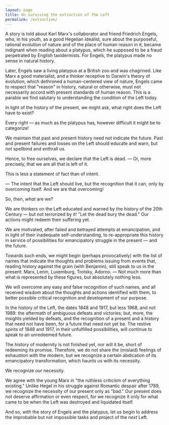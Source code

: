 ```yaml
---
layout: page
title: On surviving the extinction of the Left
permalink: /extinction/
---
```


A story is told about Karl Marx's collaborator and friend Friedrich Engels,
who, in his youth, as a good Hegelian Idealist, sure about the purposeful,
rational evolution of nature and of the place of human reason in it, became
indignant when reading about a platypus, which he supposed to be a fraud
perpetrated by English taxidermists. For Engels, the platypus made no
sense in natural history.

Later, Engels saw a living platypus at a British zoo and was chagrined.
Like Marx a good materialist, and a thinker receptive to Darwin's theory of
evolution, which dethroned a human-centered view of nature, Engels came
to respect that "reason" in history, natural or otherwise, must not
necessarily accord with present standards of human reason.
This is a parable we find salutary to understanding the condition of the Left
today.

In light of the history of the present, we might ask, what right does the Left
have to exist?

Every right — as much as the platypus has, however difficult it might be to
categorize!

We maintain that past and present history need not indicate the future.
Past and present failures and losses on the Left should educate and warn,
but not spellbind and enthrall us.

Hence, to free ourselves, we declare that the Left is dead. — Or, more
precisely, that we are all that is left of it.

This is less a statement of fact than of intent.

— The intent that the Left should live, but the recognition that it can, only
by overcoming itself. And we are that overcoming!

So, then, <em>what</em> are we?

We are thinkers on the Left educated and warned by the history of the 20th
Century — but not terrorized by it! "Let the dead bury the dead." Our
actions might redeem their suffering yet.

We are motivated, after failed and betrayed attempts at emancipation, and
in light of their inadequate self-understanding, to re-appropriate this history
in service of possibilities for emancipatory struggle in the present — and
the future.

Towards such ends, we might begin (perhaps provocatively) with the list of
names that indicate the thoughts and problems issuing from events that,
reading history against the grain (with Benjamin), still speak to us in the
present: Marx, Lenin, Luxemburg, Trotsky, Adorno. — Not much more than
what is represented by these figures, but absolutely nothing less.

We will overcome any easy and false recognition of such names, and all
received wisdom about the thoughts and actions identified with them, to
better possible critical recognition and development of our purpose.

In the history of the Left, the dates 1848 and 1917, but less 1968, and not
1989: the aftermath of ambiguous defeats and victories; but, more, the
insights yielded by defeats, and the recognition of a present and a history
that need not have been, for a future that need not yet be. The restive 
spirits of 1848 and 1917, in their unfulfilled possibilities, will continue to
speak to an unredeemed future.

The history of modernity is not finished yet, nor will it be, short of
redeeming its promise. Therefore, we do not share the (mislaid) feelings of
exhaustion with the modern, but we recognize a certain abdication of its
emancipatory transformation, which haunts us with its necessity.

We recognize <em>our</em> necessity.

We agree with the young Marx in "the ruthless criticism of everything
existing." Unlike Hegel in his struggle against Romantic despair after 1789,
we recognize the necessity of our present only as "bad." Our present does
not deserve affirmation or even respect, for we recognize it only for what
came to be when the Left was destroyed and liquidated itself.

And so, with the story of Engels and the platypus, let us begin to
address the improbable but not impossible tasks and project of the <em>next</em> Left. 
